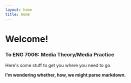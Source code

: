 ```yaml
---
layout: home
title: Home
---
```

# Welcome!
### To ENG 7006: Media Theory/Media Practice

Here's some stuff to get you where you need to go.

**I'm wondering whether, how, we might parse markdown.**
